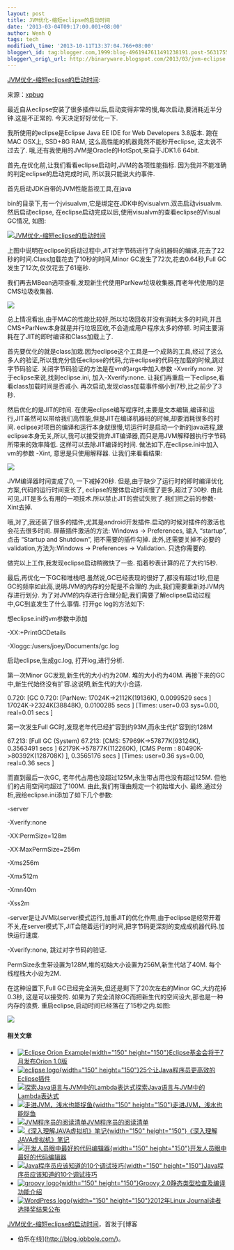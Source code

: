 ```yaml
--- 
layout: post 
title: JVM优化-缩短eclipse的启动时间 
date: '2013-03-04T09:17:00.001+08:00' 
author: Wenh Q
tags: tech
modified\_time: '2013-10-11T13:37:04.766+08:00' 
blogger\_id: tag:blogger.com,1999:blog-4961947611491238191.post-5631755872772175621
blogger\_orig\_url: http://binaryware.blogspot.com/2013/03/jvm-eclipse.html
---
```

[JVM优化-缩短eclipse的启动时间](http://blog.jobbole.com/34536/?utm_source=rss&utm_medium=rss&utm_campaign=jvm%25e4%25bc%2598%25e5%258c%2596-%25e7%25bc%25a9%25e7%259f%25adeclipse%25e7%259a%2584%25e5%2590%25af%25e5%258a%25a8%25e6%2597%25b6%25e9%2597%25b4):

来源：[xpbug](http://my.oschina.net/xpbug/blog/111250)

最近自从eclipse安装了很多插件以后,启动变得非常的慢,每次启动,要消耗近半分钟.这是不正常的.
今天决定好好优化一下.

我所使用的eclipse是Eclipse Java EE IDE for Web Developers 3.8版本.
跑在MAC OSX上, SSD+8G RAM, 这么高性能的机器竟然不能秒开eclipse,
这太说不过去了. 哦,还有我使用的JVM是Oracle的HotSpot,来自于JDK1.6 64bit.

首先,在优化前,让我们看看eclipse启动时,JVM的各项性能指标.
因为我并不能准确的判定eclipse的启动完成时间, 所以我只能说大约事件.

首先启动JDK自带的JVM性能监视工具,在java

bin的目录下,有一个jvisualvm,它是绑定在JDK中的visualvm.双击启动visualvm.
然后启动eclipse, 在eclipse启动完成以后,使用visualvm的查看eclipse的Visual
GC情况, 如图:

[![](http://blog.jobbole.com/wp-content/uploads/2013/03/221900_U9uq_2546891.png "JVM优化-缩短eclipse的启动时间")](http://blog.jobbole.com/wp-content/uploads/2013/03/221900_U9uq_2546891.png "JVM优化-缩短eclipse的启动时间")

上图中说明在eclipse的启动过程中,JIT对字节码进行了向机器码的编译,花去了22秒的时间.Class加载花去了10秒的时间,Minor
GC发生了72次,花去0.64秒,Full GC发生了12次,仅仅花去了61毫秒.

我们再去MBean选项查看,发现新生代使用ParNew垃圾收集器,而老年代使用的是CMS垃圾收集器.

[![](http://static.oschina.net/uploads/space/2013/0301/223335_3oIb_254689.png)](http://static.oschina.net/uploads/space/2013/0301/223335_3oIb_254689.png "JVM优化-缩短eclipse的启动时间")

总上情况看出,由于MAC的性能比较好,所以垃圾回收并没有消耗太多的时间,并且CMS+ParNew本身就是并行垃圾回收,不会造成用户程序太多的停顿.
时间主要消耗在了JIT的即时编译和Class加载上了.

首先要优化的就是class加栽.因为eclipse这个工具是一个成熟的工具,经过了这么多人的验证,所以我充分信任eclipse的代码,允许eclipse的代码在加载的时候,跳过字节码验证.
关闭字节码验证的方法是在vm的args中加入参数 -Xverify:none.
对于eclipse来说,找到eclipse.ini, 加入-Xverify:none.
让我们再重启一下eclipse,看看class加载时间是否减小.
再次启动,发现class加载事件缩小到7秒,比之前少了3秒.

然后优化的是JIT的时间.
在使用eclipse编写程序时,主要是文本编辑,编译和运行,JIT虽然可以带给我们高性能,但是JIT在编译机器码的时候,却要消耗很多的时间.
eclipse对项目的编译和运行本身就很慢,切运行时是启动一个新的java进程,跟eclipse本身无关,所以,我可以接受抛弃JIT编译器,而只是用JVM解释器执行字节码所带来的效率降低.
这样可以去除JIT编译的时间. 做法如下,在eclipse.ini中加入vm的参数 -Xint,
意思是只使用解释器. 让我们来看看结果:

[![](http://static.oschina.net/uploads/space/2013/0301/230258_MkFf_254689.png)](http://static.oschina.net/uploads/space/2013/0301/230258_MkFf_254689.png "JVM优化-缩短eclipse的启动时间")

JVM编译器时间变成了0, 一下减掉20秒.
但是,由于缺少了运行时的即时编译优化方案,代码的运行时间变长了,
eclipse的整体启动时间慢了更多,超过了30秒.
由此可见,JIT是多么有用的一项技术.所以禁止JIT的尝试失败了.我们把之前的参数-Xint去掉.

哦,对了,我还装了很多的插件,尤其是android开发插件.启动的时候对插件的激活也会花去很多时间.
屏蔽插件激活的方法: Windows -&gt; Preferences, 输入 “startup”, 点击
“Startup and Shutdown”, 把不需要的插件勾掉.
此外,还需要关掉不必要的validation,方法为:Windows -&gt; Preferences -&gt;
Validation. 只选你需要的.

做完以上工作,我发现eclipse启动稍微快了一些. 掐着秒表计算的花了大约15秒.

最后,再优化一下GC和堆栈吧.虽然说,GC已经表现的很好了,都没有超过1秒,但是GC的频率如此高,说明JVM的内存的分配是不合理的.为此,我们需要重新对JVM内存进行划分.
为了对JVM的内存进行合理分配,我们需要了解eclipse启动过程中,GC到底发生了什么事情.
打开gc log的方法如下:

想eclipse.ini的vm参数中添加



-XX:+PrintGCDetails



-Xloggc:/users/joey/Documents/gc.log

启动eclipse,生成gc.log, 打开log,进行分析.

第一次Minor GC发现,新生代的大小约为20M. 堆的大小约为40M.
再接下来的GC中,新生代始终没有扩容.这说明,新生代的大小合适.



0.720: 
[GC 0.720: 
[ParNew: 17024K-&gt;2112K(19136K), 0.0099529 secs
]
17024K-&gt;2324K(38848K), 0.0100285 secs
] 
[Times: user=0.03 sys=0.00,
real=0.01 secs
]

第一次发生Full GC时,发现老年代已经扩容到约93M,而永生代扩容到约128M



67.213: 
[Full GC (System) 67.213: 
[CMS: 57969K-&gt;57877K(93124K),
0.3563491 secs
] 62179K-&gt;57877K(112260K), 
[CMS Perm :
80490K-&gt;80392K(128708K)
], 0.3565176 secs
] 
[Times: user=0.36
sys=0.00, real=0.36 secs
]

而直到最后一次GC, 老年代占用也没超过125M,永生带占用也没有超过125M.
但他们的占用空间均超过了100M. 由此,我们有理由规定一个初始堆大小.
最终,通过分析,我给eclipse.ini添加了如下几个参数:

-server



-Xverify:none



-XX:PermSize=128m



-XX:MaxPermSize=256m



-Xms256m



-Xmx512m



-Xmn40m



-Xss2m

-server是让JVM以server模式运行,加重JIT的优化作用,由于eclipse是经常开着不关,在server模式下,JIT会随着运行的时间,把字节码更深刻的变成成机器代码.加快运行速度.



-Xverify:none, 跳过对字节码的验证.



PermSize永生带设置为128M,堆的初始大小设置为256M,新生代站了40M.
每个线程栈大小设为2M.

在这种设置下,Full GC已经完全消失,但还是剩下了20次左右的Minor
GC,大约花掉0.3秒, 这是可以接受的.
如果为了完全消除GC而把新生代的空间设大,那也是一种内存的浪费.
重启eclipse,启动时间已经落在了15秒之内.如图:

[![](http://static.oschina.net/uploads/space/2013/0302/002356_C7Tx_254689.png)](http://static.oschina.net/uploads/space/2013/0302/002356_C7Tx_254689.png "JVM优化-缩短eclipse的启动时间")




#### 相关文章

-   [![Eclipse Orion
    Example](http://blog.jobbole.com/wp-content/uploads/2012/03/Orion-Example-150x150.png){width="150"
    height="150"}](http://blog.jobbole.com/16318/)[Eclipse基金会将于7月发布Orion
    1.0版](http://blog.jobbole.com/16318/)
-   [![eclipse
    logo](http://blog.jobbole.com/wp-content/uploads/2012/04/eclipse-logo-150x150.jpg){width="150"
    height="150"}](http://blog.jobbole.com/16127/)[25个让Java程序员更高效的Eclipse插件](http://blog.jobbole.com/16127/)
-   [![探索Java语言与JVM中的Lambda表达式](http://blog.jobbole.com/wp-content/uploads/2013/02/Java-programming-language-logo3-150x150.jpg)](http://blog.jobbole.com/31860/)[探索Java语言与JVM中的Lambda表达式](http://blog.jobbole.com/31860/)
-   [![走进JVM，浅水也能捉鱼](http://blog.jobbole.com/wp-content/uploads/2012/12/jvm-01-150x150.jpg){width="150"
    height="150"}](http://blog.jobbole.com/31545/)[走进JVM，浅水也能捉鱼](http://blog.jobbole.com/31545/)
-   [![JVM程序员的阅读清单](http://blog.jobbole.com/wp-content/uploads/2011/11/book-logo.jpg)](http://blog.jobbole.com/15342/)[JVM程序员的阅读清单](http://blog.jobbole.com/15342/)
-   [![《深入理解JAVA虚拟机》笔记](http://blog.jobbole.com/wp-content/uploads/2012/11/deep_into_JVM_001-150x150.jpg){width="150"
    height="150"}](http://blog.jobbole.com/30257/)[《深入理解JAVA虚拟机》笔记](http://blog.jobbole.com/30257/)
-   [![开发人员眼中最好的代码编辑器](http://blog.jobbole.com/wp-content/uploads/2012/07/Which-is-the-Best-Code-Editor-150x150.jpg){width="150"
    height="150"}](http://blog.jobbole.com/24594/)[开发人员眼中最好的代码编辑器](http://blog.jobbole.com/24594/)
-   [![Java程序员应该知道的10个调试技巧](http://blog.jobbole.com/wp-content/uploads/2012/09/156_120903163734_1-150x150.png){width="150"
    height="150"}](http://blog.jobbole.com/26435/)[Java程序员应该知道的10个调试技巧](http://blog.jobbole.com/26435/)
-   [![groovy
    logo](http://blog.jobbole.com/wp-content/uploads/2012/07/groovy-logo-150x150.jpg){width="150"
    height="150"}](http://blog.jobbole.com/23546/)[Groovy
    2.0静态类型检查及编译功能介绍](http://blog.jobbole.com/23546/)
-   [![WordPress
    logo](http://blog.jobbole.com/wp-content/uploads/2011/11/WordPress-logo-150x150.jpg){width="150"
    height="150"}](http://blog.jobbole.com/31329/)[2012年Linux
    Journal读者选择奖结果公布](http://blog.jobbole.com/31329/)

[JVM优化-缩短eclipse的启动时间](http://blog.jobbole.com/34536/)，首发于[博客
- 伯乐在线](http://blog.jobbole.com/)。

